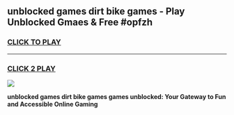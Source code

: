 
## unblocked games dirt bike games - Play Unblocked Gmaes & Free #opfzh
<h3>
<a href="https://premium.freeplayer.one?title=unblocked_games_dirt_bike_games&ref=03M">CLICK TO PLAY</a></h3>
<hr>

<h3>
<a href="https://premium.freeplayer.one?title=unblocked_games_dirt_bike_games&ref=03M">CLICK 2 PLAY</a>
  
</h3>

<a href="https://premium.freeplayer.one?title=unblocked_games_dirt_bike_games&ref=03M"><img src="https://clearcache.store/games.png"></a>


**unblocked games dirt bike games games unblocked: Your Gateway to Fun and Accessible Online Gaming**
